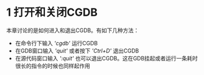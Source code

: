 1 打开和关闭CGDB
==============

本章讨论的是如何进入和退出CGDB。有如下几种方法：

* 在命令行下输入 *'cgdb'* 运行CGDB
* 在GDB窗口输入 *'quit'* 或者按下 *'Ctrl+D'* 退出CGDB
* 在源代码窗口输入 *':quit'* 也可以退出CGDB。这在GDB挂起或者运行一条耗时很长的指令的时候也同样起作用